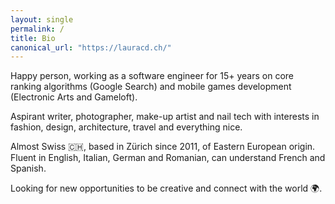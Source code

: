 ```yaml
---
layout: single
permalink: /
title: Bio
canonical_url: "https://lauracd.ch/"
---
```


Happy person, working as a software engineer for 15+ years on core ranking algorithms (Google Search) and mobile games development (Electronic Arts and Gameloft).

Aspirant writer, photographer, make-up artist and nail tech with interests in fashion, design, architecture, travel and everything nice.

Almost Swiss 🇨🇭, based in Zürich since 2011, of Eastern European origin. Fluent in English, Italian, German and Romanian, can understand French and Spanish.

Looking for new opportunities to be creative and connect with the world 🌍.
